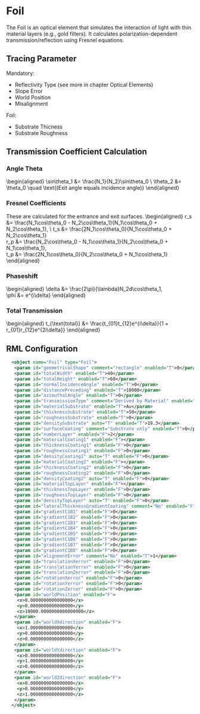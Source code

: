 # Foil 

The Foil is an optical element that simulates the interaction of light with thin material layers (e.g., gold filters). It calculates polarization-dependent transmission/reflection using Fresnel equations.

## Tracing Parameter

Mandatory:
- Reflectivity Type (see more in chapter Optical Elements)
- Slope Error
- World Position
- Misalignment

Foil:
- Substrate Thicness
- Substrate Roughness 


## Transmission Coefficient Calculation

### Angle Theta
\begin{aligned}
\sin\theta_1 &= \frac{N_1}{N_2}\sin\theta_0 \\
\theta_2 &= \theta_0 \quad \text{(Exit angle equals incidence angle)}
\end{aligned}

### Fresnel Coefficients
These are calculated for the entrance and exit surfaces. 
\begin{aligned}
r_s &= \frac{N_1\cos\theta_0 - N_2\cos\theta_1}{N_1\cos\theta_0 + N_2\cos\theta_1}, \ 
t_s &= \frac{2N_1\cos\theta_0}{N_1\cos\theta_0 + N_2\cos\theta_1} \
r_p &= \frac{N_2\cos\theta_0 - N_1\cos\theta_1}{N_2\cos\theta_0 + N_1\cos\theta_1}, \
t_p &= \frac{2N_1\cos\theta_0}{N_2\cos\theta_0 + N_1\cos\theta_1}
\end{aligned}
### Phaseshift

\\begin{aligned}
\delta &= \frac{2\pi}{\lambda}N_2d\cos\theta_1, \
\phi &= e^{i\delta}
\end{aligned}

### Total Transmission

\begin{aligned}
t_{\text{total}} &= \frac{t_{01}t_{12}e^{i\delta}}{1 + r_{01}r_{12}e^{2i\delta}}
\end{aligned}

## RML Configuration

```XML
  <object name="Foil" type="Foil">
   <param id="geometricalShape" comment="rectangle" enabled="T">0</param>
   <param id="totalWidth" enabled="T">40</param>
   <param id="totalHeight" enabled="T">60</param>
   <param id="normalIncidenceAngle" enabled="T">0</param>
   <param id="distancePreceding" enabled="T">10000</param>
   <param id="azimuthalAngle" enabled="T">0</param>
   <param id="transmissionType" comment="Derived by Material" enabled="T">1</param>
   <param id="materialSubstrate" enabled="T">Au</param>
   <param id="thicknessSubstrate" enabled="T">50</param>
   <param id="roughnessSubstrate" enabled="T">0</param>
   <param id="densitySubstrate" auto="T" enabled="T">19.3</param>
   <param id="surfaceCoating" comment="Substrate only" enabled="T">0</param>
   <param id="numberLayer" enabled="F">2</param>
   <param id="materialCoating1" enabled="F"></param>
   <param id="thicknessCoating1" enabled="F">0</param>
   <param id="roughnessCoating1" enabled="F">0</param>
   <param id="densityCoating1" auto="T" enabled="F">0</param>
   <param id="materialCoating2" enabled="F"></param>
   <param id="thicknessCoating2" enabled="F">0</param>
   <param id="roughnessCoating2" enabled="F">0</param>
   <param id="densityCoating2" auto="T" enabled="F">0</param>
   <param id="materialTopLayer" enabled="F"></param>
   <param id="thicknessTopLayer" enabled="F">0</param>
   <param id="roughnessTopLayer" enabled="F">0</param>
   <param id="densityTopLayer" auto="T" enabled="F">0</param>
   <param id="lateralThicknessGradientCoating" comment="No" enabled="F">0</param>
   <param id="gradientC1B1" enabled="F">0</param>
   <param id="gradientC1B2" enabled="F">0</param>
   <param id="gradientC1B3" enabled="F">0</param>
   <param id="gradientC1B4" enabled="F">0</param>
   <param id="gradientC1B5" enabled="F">0</param>
   <param id="gradientC1B6" enabled="F">0</param>
   <param id="gradientC1B7" enabled="F">0</param>
   <param id="gradientC1B8" enabled="F">0</param>
   <param id="alignmentError" comment="No" enabled="T">1</param>
   <param id="translationXerror" enabled="F">0</param>
   <param id="translationYerror" enabled="F">0</param>
   <param id="translationZerror" enabled="F">0</param>
   <param id="rotationXerror" enabled="F">0</param>
   <param id="rotationYerror" enabled="F">0</param>
   <param id="rotationZerror" enabled="F">0</param>
   <param id="worldPosition" enabled="F">
    <x>0.0000000000000000</x>
    <y>0.0000000000000000</y>
    <z>10000.0000000000000000</z>
   </param>
   <param id="worldXdirection" enabled="F">
    <x>1.0000000000000000</x>
    <y>0.0000000000000000</y>
    <z>0.0000000000000000</z>
   </param>
   <param id="worldYdirection" enabled="F">
    <x>0.0000000000000000</x>
    <y>1.0000000000000000</y>
    <z>0.0000000000000000</z>
   </param>
   <param id="worldZdirection" enabled="F">
    <x>0.0000000000000000</x>
    <y>0.0000000000000000</y>
    <z>1.0000000000000000</z>
   </param>
  </object>
```
